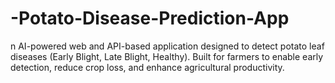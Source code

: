 # -Potato-Disease-Prediction-App
n AI-powered web and API-based application designed to detect potato leaf diseases (Early Blight, Late Blight, Healthy). Built for farmers to enable early detection, reduce crop loss, and enhance agricultural productivity.
